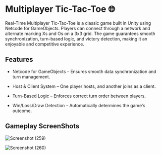 # Multiplayer Tic-Tac-Toe 🌐

Real-Time Multiplayer Tic-Tac-Toe is a classic game built in Unity using Netcode for GameObjects. Players can connect through a network and alternate marking Xs and Os on a 3x3 grid. The game guarantees smooth synchronization, turn-based logic, and victory detection, making it an enjoyable and competitive experience.


## Features

- Netcode for GameObjects – Ensures smooth data synchronization and turn management.

- Host & Client System – One player hosts, and another joins as a client.

- Turn-Based Logic – Enforces correct turn order between players.

- Win/Loss/Draw Detection – Automatically determines the game's outcome.


## Gameplay ScreenShots

![Screenshot (259)](https://github.com/user-attachments/assets/7e3bdf78-8f57-4e3b-8f93-119a23d73b6a)

![Screenshot (260)](https://github.com/user-attachments/assets/37d3d4e9-a12c-4bf1-ac85-dc55e93d4cf5)
